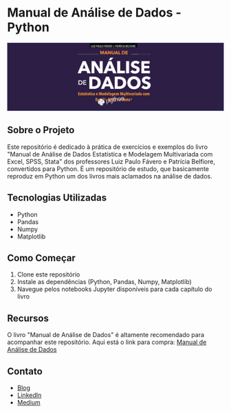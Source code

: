# Manual de Análise de Dados - Python

![Project Image](banner.png)

## Sobre o Projeto

Este repositório é dedicado à prática de exercícios e exemplos do livro "Manual de Análise de Dados Estatística e Modelagem Multivariada com Excel, SPSS, Stata" dos professores Luiz Paulo Fávero e Patrícia Belfiore, convertidos para Python. É um repositório de estudo, que basicamente reproduz em Python um dos livros mais aclamados na análise de dados.

## Tecnologias Utilizadas

- Python
- Pandas
- Numpy
- Matplotlib

## Como Começar

1. Clone este repositório
2. Instale as dependências (Python, Pandas, Numpy, Matplotlib)
3. Navegue pelos notebooks Jupyter disponíveis para cada capítulo do livro

## Recursos

O livro "Manual de Análise de Dados" é altamente recomendado para acompanhar este repositório. Aqui está o link para compra: [Manual de Análise de Dados](www.amazon.com.br)

## Contato

- [Blog](www.joaoataide.com)
- [LinkedIn](www.linkedin.com)
- [Medium](medium.com)
